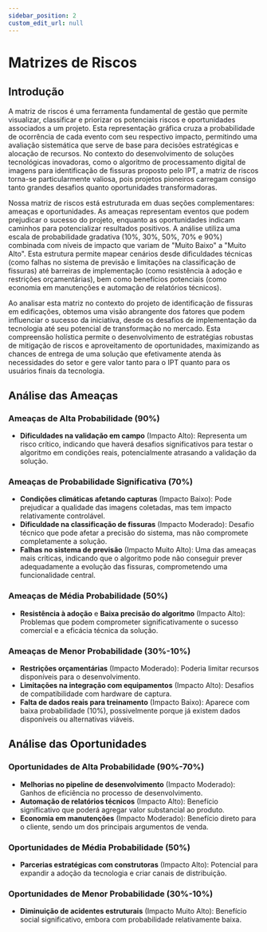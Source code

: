 ```yaml
---
sidebar_position: 2
custom_edit_url: null
---
```


# Matrizes de Riscos

## Introdução

A matriz de riscos é uma ferramenta fundamental de gestão que permite visualizar, classificar e priorizar os potenciais riscos e oportunidades associados a um projeto. Esta representação gráfica cruza a probabilidade de ocorrência de cada evento com seu respectivo impacto, permitindo uma avaliação sistemática que serve de base para decisões estratégicas e alocação de recursos. No contexto do desenvolvimento de soluções tecnológicas inovadoras, como o algoritmo de processamento digital de imagens para identificação de fissuras proposto pelo IPT, a matriz de riscos torna-se particularmente valiosa, pois projetos pioneiros carregam consigo tanto grandes desafios quanto oportunidades transformadoras.

Nossa matriz de riscos está estruturada em duas seções complementares: ameaças e oportunidades. As ameaças representam eventos que podem prejudicar o sucesso do projeto, enquanto as oportunidades indicam caminhos para potencializar resultados positivos. A análise utiliza uma escala de probabilidade gradativa (10%, 30%, 50%, 70% e 90%) combinada com níveis de impacto que variam de "Muito Baixo" a "Muito Alto". Esta estrutura permite mapear cenários desde dificuldades técnicas (como falhas no sistema de previsão e limitações na classificação de fissuras) até barreiras de implementação (como resistência à adoção e restrições orçamentárias), bem como benefícios potenciais (como economia em manutenções e automação de relatórios técnicos).

Ao analisar esta matriz no contexto do projeto de identificação de fissuras em edificações, obtemos uma visão abrangente dos fatores que podem influenciar o sucesso da iniciativa, desde os desafios de implementação da tecnologia até seu potencial de transformação no mercado. Esta compreensão holística permite o desenvolvimento de estratégias robustas de mitigação de riscos e aproveitamento de oportunidades, maximizando as chances de entrega de uma solução que efetivamente atenda às necessidades do setor e gere valor tanto para o IPT quanto para os usuários finais da tecnologia.

## Análise das Ameaças

### Ameaças de Alta Probabilidade (90%)
- **Dificuldades na validação em campo** (Impacto Alto): Representa um risco crítico, indicando que haverá desafios significativos para testar o algoritmo em condições reais, potencialmente atrasando a validação da solução.

### Ameaças de Probabilidade Significativa (70%)
- **Condições climáticas afetando capturas** (Impacto Baixo): Pode prejudicar a qualidade das imagens coletadas, mas tem impacto relativamente controlável.
- **Dificuldade na classificação de fissuras** (Impacto Moderado): Desafio técnico que pode afetar a precisão do sistema, mas não compromete completamente a solução.
- **Falhas no sistema de previsão** (Impacto Muito Alto): Uma das ameaças mais críticas, indicando que o algoritmo pode não conseguir prever adequadamente a evolução das fissuras, comprometendo uma funcionalidade central.

### Ameaças de Média Probabilidade (50%)
- **Resistência à adoção** e **Baixa precisão do algoritmo** (Impacto Alto): Problemas que podem comprometer significativamente o sucesso comercial e a eficácia técnica da solução.

### Ameaças de Menor Probabilidade (30%-10%)
- **Restrições orçamentárias** (Impacto Moderado): Poderia limitar recursos disponíveis para o desenvolvimento.
- **Limitações na integração com equipamentos** (Impacto Alto): Desafios de compatibilidade com hardware de captura.
- **Falta de dados reais para treinamento** (Impacto Baixo): Aparece com baixa probabilidade (10%), possivelmente porque já existem dados disponíveis ou alternativas viáveis.

## Análise das Oportunidades

### Oportunidades de Alta Probabilidade (90%-70%)
- **Melhorias no pipeline de desenvolvimento** (Impacto Moderado): Ganhos de eficiência no processo de desenvolvimento.
- **Automação de relatórios técnicos** (Impacto Alto): Benefício significativo que poderá agregar valor substancial ao produto.
- **Economia em manutenções** (Impacto Moderado): Benefício direto para o cliente, sendo um dos principais argumentos de venda.

### Oportunidades de Média Probabilidade (50%)
- **Parcerias estratégicas com construtoras** (Impacto Alto): Potencial para expandir a adoção da tecnologia e criar canais de distribuição.

### Oportunidades de Menor Probabilidade (30%-10%)
- **Diminuição de acidentes estruturais** (Impacto Muito Alto): Benefício social significativo, embora com probabilidade relativamente baixa.

